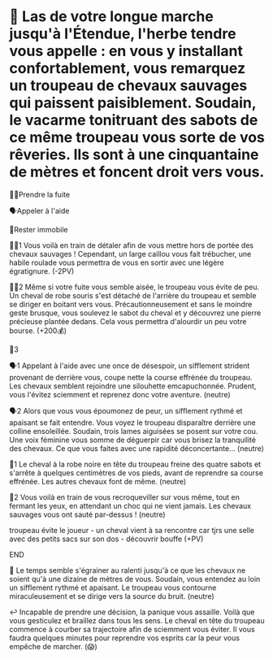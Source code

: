 # 🐎 Las de votre longue marche jusqu'à l'Étendue, l'herbe tendre vous appelle : en vous y installant confortablement, vous remarquez un troupeau de chevaux sauvages qui paissent paisiblement. Soudain, le vacarme tonitruant des sabots de ce même troupeau vous sorte de vos rêveries. Ils sont à une cinquantaine de mètres et foncent droit vers vous.

🏃‍♂️Prendre la fuite

🗣️Appeler à l'aide

🧍‍Rester immobile

🏃‍♂️1
Vous voilà en train de détaler afin de vous mettre hors de portée des chevaux sauvages ! Cependant, un large caillou vous fait trébucher, une habile roulade vous permettra de vous en sortir avec une légère égratignure.
(-2PV)

🏃‍♂️2
Même si votre fuite vous semble aisée, le troupeau vous évite de peu. Un cheval de robe souris s'est détaché de l'arrière du troupeau et semble se diriger en boitant vers vous. Précautionneusement et sans le moindre geste brusque, vous soulevez le sabot du cheval et y découvrez une pierre précieuse plantée dedans. Cela vous permettra d'alourdir un peu votre bourse. 
(+200💰)

🏃‍3

🗣️1
Appelant à l'aide avec une once de désespoir, un sifflement strident provenant de derrière vous, coupe nette la course effrénée du troupeau. Les chevaux semblent rejoindre une silouhette emcapuchonnée. Prudent, vous l'évitez sciemment et reprenez donc votre aventure. 
(neutre)

🗣️2
Alors que vous vous époumonez de peur, un sifflement rythmé et apaisant se fait entendre. Vous voyez le troupeau disparaître derrière une colline ensoleillée. Soudain, trois lames aiguisées se posent sur votre cou. Une voix féminine vous somme de déguerpir car vous brisez la tranquilité des chevaux. Ce que vous faites avec une rapidité déconcertante...
(neutre)

🧍‍1
Le cheval à la robe noire en tête du troupeau freine des quatre sabots et s'arrête à quelques centimètres de vos pieds, avant de reprendre sa course effrénée. Les autres chevaux font de même.
(neutre)

🧍‍2 
Vous voilà en train de vous recroqueviller sur vous même, tout en fermant les yeux, en attendant un choc qui ne vient jamais. Les chevaux sauvages vous ont sauté par-dessus ! 
(neutre)

troupeau évite le joueur - un cheval vient à sa rencontre car tjrs une selle avec des petits sacs sur son dos - découvrir bouffe (+PV)


END

👄 Le temps semble s'égrainer au ralenti jusqu'à ce que les chevaux ne soient qu'à une dizaine de mètres de vous. Soudain, vous entendez au loin un sifflement rythmé et apaisant. Le troupeau vous contourne miraculeusement et se dirige vers la source du bruit.
(neutre)

↩️ Incapable de prendre une décision, la panique vous assaille. Voilà que vous gesticulez et braillez dans tous les sens. Le cheval en tête du troupeau commence à courber sa trajectoire afin de sciemment vous éviter. Il vous faudra quelques minutes pour reprendre vos esprits car la peur vous empêche de marcher.
(😱)
